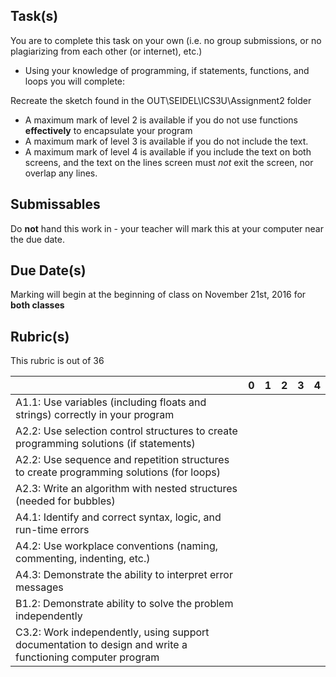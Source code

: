 
Task(s)
-------
You are to complete this task on your own (i.e. no group submissions, or no plagiarizing from each other (or internet), etc.)
* Using your knowledge of programming, if statements, functions, and loops you will complete:

Recreate the sketch found in the OUT\SEIDEL\ICS3U\Assignment2 folder
* A maximum mark of level 2 is available if you do not use functions **effectively** to encapsulate your program
* A maximum mark of level 3 is available if you do not include the text.
* A maximum mark of level 4 is available if you include the text on both screens, and the text on the lines screen must *not* exit the screen, nor overlap any lines.



Submissables
------------
Do **not** hand this work in - your teacher will mark this at your computer near the due date.


Due Date(s)
----------
Marking will begin at the beginning of class on November 21st, 2016 for **both classes**


Rubric(s)
---------
This rubric is out of 36

|                                          | 0    | 1    | 2    | 3    | 4    |
| ---------------------------------------- | ---- | ---- | ---- | ---- | ---- |
| A1.1: Use variables (including floats and strings) correctly in your program |      |      |      |      |      |
| A2.2: Use selection control structures to create programming solutions (if statements) |      |      |      |      |      |
| A2.2: Use sequence and repetition structures to create programming solutions (for loops) |      |      |      |      |      |
| A2.3: Write an algorithm with nested structures (needed for bubbles) |      |      |      |      |      |
| A4.1: Identify and correct syntax, logic, and run-time errors |      |      |      |      |      |
| A4.2: Use workplace conventions (naming, commenting, indenting, etc.) |      |      |      |      |      |
| A4.3: Demonstrate the ability to interpret error messages |      |      |      |      |      |
| B1.2: Demonstrate ability to solve the problem independently |      |      |      |      |      |
| C3.2: Work independently, using support documentation to design and write a functioning computer program |      |      |      |      |      |
